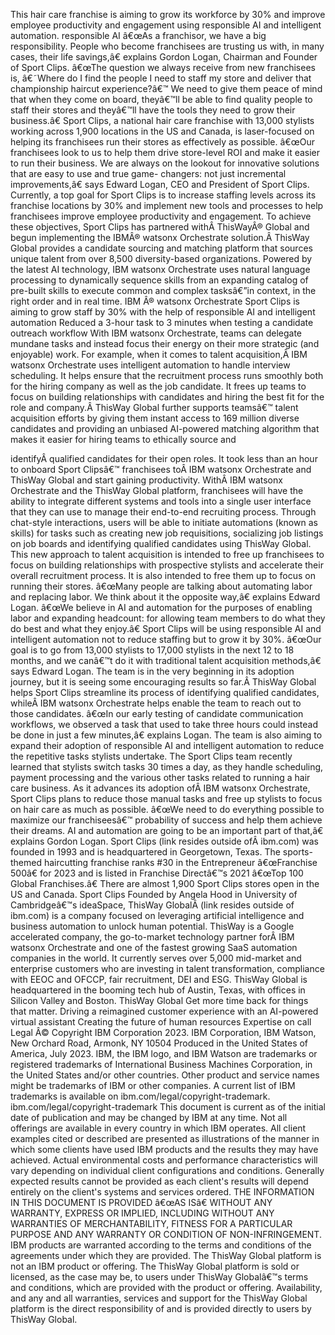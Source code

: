 ﻿This hair care franchise is aiming to grow its workforce by 30% and improve employee productivity and engagement using responsible AI and intelligent automation. responsible AI â€œAs a franchisor, we have a big responsibility. People who become franchisees are trusting us with, in many cases, their life savings,â€ explains Gordon Logan, Chairman and Founder of Sport Clips. â€œThe question we always receive from new franchisees is, â€˜Where do I find the people I need to staff my store and deliver that championship haircut experience?â€™ We need to give them peace of mind that when they come on board, theyâ€™ll be able to find quality people to staff their stores and theyâ€™ll have the tools they need to grow their business.â€ Sport Clips, a national hair care franchise with 13,000 stylists working across 1,900 locations in the US and Canada, is laser-focused on helping its franchisees run their stores as effectively as possible. â€œOur franchisees look to us to help them drive store-level ROI and make it easier to run their business. We are always on the lookout for innovative solutions that are easy to use and true game- changers: not just incremental improvements,â€ says Edward Logan, CEO and President of Sport Clips. Currently, a top goal for Sport Clips is to increase staffing levels across its franchise locations by 30% and implement new tools and processes to help franchisees improve employee productivity and engagement. To achieve these objectives, Sport Clips has partnered withÂ ThisWayÂ® Global and begun implementing the IBMÂ® watsonx Orchestrate solution.Â ThisWay Global provides a candidate sourcing and matching platform that sources unique talent from over 8,500 diversity-based organizations. Powered by the latest AI technology, IBM watsonx Orchestrate uses natural language processing to dynamically sequence skills from an expanding catalog of pre-built skills to execute common and complex tasksâ€”in context, in the right order and in real time. IBM Â® watsonx Orchestrate Sport Clips is aiming to grow staff by 30% with the help of responsible AI and intelligent automation Reduced a 3-hour task to 3 minutes when testing a candidate outreach workflow With IBM watsonx Orchestrate, teams can delegate mundane tasks and instead focus their energy on their more strategic (and enjoyable) work. For example, when it comes to talent acquisition,Â IBM watsonx Orchestrate uses intelligent automation to handle interview scheduling. It helps ensure that the recruitment process runs smoothly both for the hiring company as well as the job candidate. It frees up teams to focus on building relationships with candidates and hiring the best fit for the role and company.Â ThisWay Global further supports teamsâ€™ talent acquisition efforts by giving them instant access to 169 million diverse candidates and providing an unbiased AI-powered matching algorithm that makes it easier for hiring teams to ethically source and

identifyÂ qualified candidates for their open roles. It took less than an hour to onboard Sport Clipsâ€™ franchisees toÂ IBM watsonx Orchestrate and ThisWay Global and start gaining productivity. WithÂ IBM watsonx Orchestrate and the ThisWay Global platform, franchisees will have the ability to integrate different systems and tools into a single user interface that they can use to manage their end-to-end recruiting process. Through chat-style interactions, users will be able to initiate automations (known as skills) for tasks such as creating new job requisitions, socializing job listings on job boards and identifying qualified candidates using ThisWay Global. This new approach to talent acquisition is intended to free up franchisees to focus on building relationships with prospective stylists and accelerate their overall recruitment process. It is also intended to free them up to focus on running their stores. â€œMany people are talking about automating labor and replacing labor. We think about it the opposite way,â€ explains Edward Logan. â€œWe believe in AI and automation for the purposes of enabling labor and expanding headcount: for allowing team members to do what they do best and what they enjoy.â€ Sport Clips will be using responsible AI and intelligent automation not to reduce staffing but to grow it by 30%. â€œOur goal is to go from 13,000 stylists to 17,000 stylists in the next 12 to 18 months, and we canâ€™t do it with traditional talent acquisition methods,â€ says Edward Logan. The team is in the very beginning in its adoption journey, but it is seeing some encouraging results so far.Â ThisWay Global helps Sport Clips streamline its process of identifying qualified candidates, whileÂ IBM watsonx Orchestrate helps enable the team to reach out to those candidates. â€œIn our early testing of candidate communication workflows, we observed a task that used to take three hours could instead be done in just a few minutes,â€ explains Logan. The team is also aiming to expand their adoption of responsible AI and intelligent automation to reduce the repetitive tasks stylists undertake. The Sport Clips team recently learned that stylists switch tasks 30 times a day, as they handle scheduling, payment processing and the various other tasks related to running a hair care business. As it advances its adoption ofÂ IBM watsonx Orchestrate, Sport Clips plans to reduce those manual tasks and free up stylists to focus on hair care as much as possible. â€œWe need to do everything possible to maximize our franchiseesâ€™ probability of success and help them achieve their dreams. AI and automation are going to be an important part of that,â€ explains Gordon Logan. Sport Clips (link resides outside ofÂ ibm.com) was founded in 1993 and is headquartered in Georgetown, Texas. The sports-themed haircutting franchise ranks #30 in the Entrepreneur â€œFranchise 500â€ for 2023 and is listed in Franchise Directâ€™s 2021 â€œTop 100 Global Franchises.â€ There are almost 1,900 Sport Clips stores open in the US and Canada. Sport Clips Founded by Angela Hood in University of Cambridgeâ€™s ideaSpace, ThisWay GlobalÂ (link resides outside of ibm.com) is a company focused on leveraging artificial intelligence and business automation to unlock human potential. ThisWay is a Google accelerated company, the go-to-market technology partner forÂ IBM watsonx Orchestrate and one of the fastest growing SaaS automation companies in the world. It currently serves over 5,000 mid-market and enterprise customers who are investing in talent transformation, compliance with EEOC and OFCCP, fair recruitment, DEI and ESG. ThisWay Global is headquartered in the booming tech hub of Austin, Texas, with offices in Silicon Valley and Boston. ThisWay Global Get more time back for things that matter. Driving a reimagined customer experience with an AI-powered virtual assistant Creating the future of human resources Expertise on call Legal Â© Copyright IBM Corporation 2023. IBM Corporation, IBM Watson, New Orchard Road, Armonk, NY 10504 Produced in the United States of America, July 2023. IBM, the IBM logo, and IBM Watson are trademarks or registered trademarks of International Business Machines Corporation, in the United States and/or other countries. Other product and service names might be trademarks of IBM or other companies. A current list of IBM trademarks is available on ibm.com/legal/copyright-trademark. ibm.com/legal/copyright-trademark This document is current as of the initial date of publication and may be changed by IBM at any time. Not all offerings are available in every country in which IBM operates. All client examples cited or described are presented as illustrations of the manner in which some clients have used IBM products and the results they may have achieved. Actual environmental costs and performance characteristics will vary depending on individual client configurations and conditions. Generally expected results cannot be provided as each client's results will depend entirely on the client's systems and services ordered. THE INFORMATION IN THIS DOCUMENT IS PROVIDED â€œAS ISâ€ WITHOUT ANY WARRANTY, EXPRESS OR IMPLIED, INCLUDING WITHOUT ANY WARRANTIES OF MERCHANTABILITY, FITNESS FOR A PARTICULAR PURPOSE AND ANY WARRANTY OR CONDITION OF NON-INFRINGEMENT. IBM products are warranted according to the terms and conditions of the agreements under which they are provided. The ThisWay Global platform is not an IBM product or offering. The ThisWay Global platform is sold or licensed, as the case may be, to users under ThisWay Globalâ€™s terms and conditions, which are provided with the product or offering. Availability, and any and all warranties, services and support for the ThisWay Global platform is the direct responsibility of and is provided directly to users by ThisWay Global.
